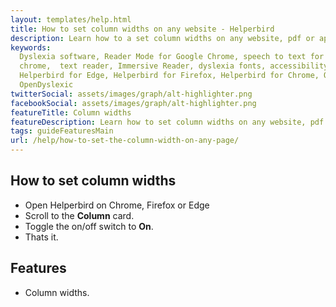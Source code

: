 ```yaml
---
layout: templates/help.html
title: How to set column widths on any website - Helperbird
description: Learn how to a set column widths on any website, pdf or app.
keywords:
  Dyslexia software, Reader Mode for Google Chrome, speech to text for chrome, Text to speech for
  chrome,  text reader, Immersive Reader, dyslexia fonts, accessibility software, dyslexia software,
  Helperbird for Edge, Helperbird for Firefox, Helperbird for Chrome, Opendyslexic for Chrome,
  OpenDyslexic
twitterSocial: assets/images/graph/alt-highlighter.png
facebookSocial: assets/images/graph/alt-highlighter.png
featureTitle: Column widths
featureDescription: Learn how to set column widths on any website, pdf or app.
tags: guideFeaturesMain
url: /help/how-to-set-the-column-width-on-any-page/
---
```


## How to set column widths

- Open Helperbird on Chrome, Firefox or Edge
- Scroll to the **Column** card.
- Toggle the on/off switch to **On**.
- Thats it.

## Features

- Column widths.
